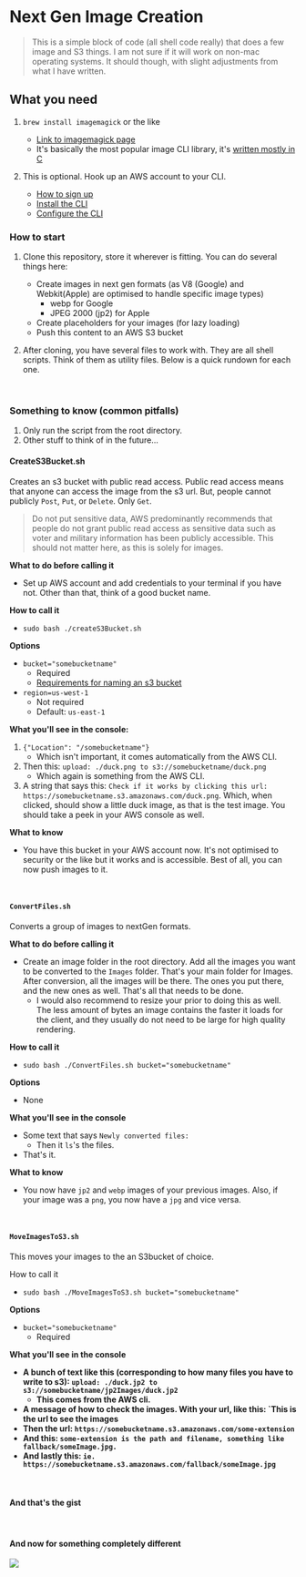 # Next Gen Image Creation

<blockquote>This is a simple block of code (all shell code really) that does a few image and S3 things. I am not sure if it will work on non-mac operating systems. It should though, with slight adjustments from what I have written.</blockquote>

## What you need

1. `brew install imagemagick` or the like

   - [Link to imagemagick page](https://www.imagemagick.org)
   - It's basically the most popular image CLI library, it's [written mostly in C](https://github.com/ImageMagick/ImageMagick)

2. This is optional. Hook up an AWS account to your CLI.
   - [How to sign up](https://aws.amazon.com/premiumsupport/knowledge-center/create-and-activate-aws-account/)
   - [Install the CLI](https://docs.aws.amazon.com/cli/latest/userguide/cli-chap-install.html)
   - [Configure the CLI](https://docs.aws.amazon.com/cli/latest/userguide/cli-chap-configure.html#cli-quick-configuration)

### How to start

1. Clone this repository, store it wherever is fitting. You can do several things here:

   - Create images in next gen formats (as V8 (Google) and Webkit(Apple) are optimised to handle specific image types)
     - webp for Google
     - JPEG 2000 (jp2) for Apple
   - Create placeholders for your images (for lazy loading)
   - Push this content to an AWS S3 bucket

2. After cloning, you have several files to work with. They are all shell scripts. Think of them as utility files. Below is a quick rundown for each one.

<br />

### Something to know (common pitfalls)

1. Only run the script from the root directory.
2. Other stuff to think of in the future...

#### CreateS3Bucket.sh

Creates an s3 bucket with public read access. Public read access means that anyone can access the image from the s3 url. But, people cannot publicly `Post`, `Put`, or `Delete`. Only `Get`.

<blockquote>Do not put sensitive data, AWS predominantly recommends that people do not grant public read access as sensitive data such as voter and military information has been publicly accessible. This should not matter here, as this is solely for images.</blockquote>

<b>What to do before calling it</b>

- Set up AWS account and add credentials to your terminal if you have not. Other than that, think of a good bucket name.

<b>How to call it</b>

- `sudo bash ./createS3Bucket.sh`

<b>Options</b>

- `bucket="somebucketname"`
  - Required
  - [Requirements for naming an s3 bucket](https://docs.aws.amazon.com/awscloudtrail/latest/userguide/cloudtrail-s3-bucket-naming-requirements.html)
- `region=us-west-1`
  - Not required
  - Default: `us-east-1`

<b>What you'll see in the console:</b>

1. `{"Location": "/somebucketname"}`
   - Which isn't important, it comes automatically from the AWS CLI.
2. Then this: `upload: ./duck.png to s3://somebucketname/duck.png`
   - Which again is something from the AWS CLI.
3. A string that says this: `Check if it works by clicking this url: https://somebucketname.s3.amazonaws.com/duck.png`. Which, when clicked, should show a little duck image, as that is the test image. You should take a peek in your AWS console as well.

<b>What to know</b>

- You have this bucket in your AWS account now. It's not optimised to security or the like but it works and is accessible. Best of all, you can now push images to it.

<br />

#### `ConvertFiles.sh`

Converts a group of images to nextGen formats.

<b>What to do before calling it</b>

- Create an image folder in the root directory. Add all the images you want to be converted to the `Images` folder. That's your main folder for Images. After conversion, all the images will be there. The ones you put there, and the new ones as well. That's all that needs to be done.
  - I would also recommend to resize your prior to doing this as well. The less amount of bytes an image contains the faster it loads for the client, and they usually do not need to be large for high quality rendering.

<b>How to call it</b>

- `sudo bash ./ConvertFiles.sh bucket="somebucketname"`

<b>Options</b>

- None

<b>What you'll see in the console</b>

- Some text that says `Newly converted files:`
  - Then it `ls`'s the files.
- That's it.

<b>What to know</b>

- You now have `jp2` and `webp` images of your previous images. Also, if your image was a `png`, you now have a `jpg` and vice versa.

<br />

#### `MoveImagesToS3.sh`

This moves your images to the an S3bucket of choice.

How to call it

- `sudo bash ./MoveImagesToS3.sh bucket="somebucketname"`

<b>Options</b>

- `bucket="somebucketname"`
  - Required

<b>What you'll see in the console

- A bunch of text like this (corresponding to how many files you have to write to s3): `upload: ./duck.jp2 to s3://somebucketname/jp2Images/duck.jp2`
  - This comes from the AWS cli.
- A message of how to check the images. With your url, like this: `This is the url to see the images
- Then the url: `https://somebucketname.s3.amazonaws.com/some-extension`
- And this: `some-extension is the path and filename, something like fallback/someImage.jpg.`
- And lastly this: `ie. https://somebucketname.s3.amazonaws.com/fallback/someImage.jpg`

<br />

#### And that's the gist

<br />

#### And now for something completely different

![](https://media.giphy.com/media/b9QBHfcNpvqDK/giphy.gif)

